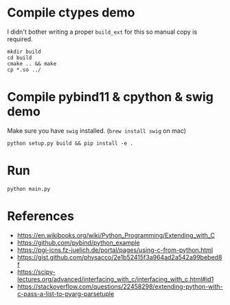 # Compile ctypes demo
I didn't bother writing a proper `build_ext` for this so manual copy is required.

```
mkdir build
cd build
cmake .. && make
cp *.so ../
```

# Compile pybind11 & cpython & swig demo

Make sure you have `swig` installed. (`brew install swig` on mac)
```
python setup.py build && pip install -e .
```

# Run

```
python main.py
```

# References
- https://en.wikibooks.org/wiki/Python_Programming/Extending_with_C
- https://github.com/pybind/python_example
- https://pgi-jcns.fz-juelich.de/portal/pages/using-c-from-python.html
- https://gist.github.com/physacco/2e1b52415f3a964ad2a542a99bebed8f
- https://scipy-lectures.org/advanced/interfacing_with_c/interfacing_with_c.html#id1
- https://stackoverflow.com/questions/22458298/extending-python-with-c-pass-a-list-to-pyarg-parsetuple
